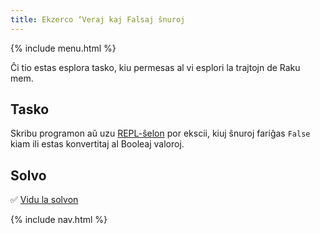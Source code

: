 ```yaml
---
title: Ekzerco ‘Veraj kaj Falsaj ŝnuroj
---
```


{% include menu.html %}

Ĉi tio estas esplora tasko, kiu permesas al vi esplori la trajtojn de Raku mem.

## Tasko

Skribu programon aŭ uzu [REPL-ŝelon](/eo/essentials/running-programs/from-repl) por ekscii, kiuj ŝnuroj fariĝas `False` kiam ili estas konvertitaj al Booleaj valoroj.

## Solvo

✅ [Vidu la solvon](solution)

{% include nav.html %}